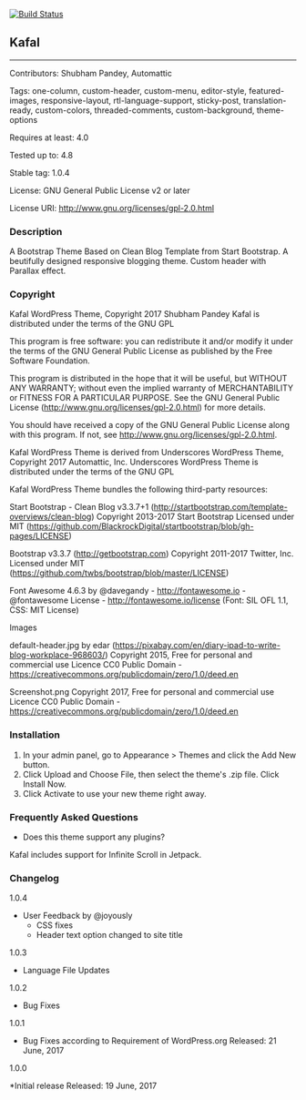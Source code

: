 [![Build Status](https://travis-ci.org/shubham9411/kafal.svg?branch=bootstrap-theme)](https://travis-ci.org/shubham9411/kafal)

## Kafal

---

Contributors: Shubham Pandey, Automattic

Tags: one-column, custom-header, custom-menu, editor-style, featured-images, responsive-layout, rtl-language-support, sticky-post, translation-ready,  custom-colors, threaded-comments, custom-background, theme-options

Requires at least: 4.0

Tested up to: 4.8

Stable tag: 1.0.4

License: GNU General Public License v2 or later

License URI: http://www.gnu.org/licenses/gpl-2.0.html

### Description

A Bootstrap Theme Based on Clean Blog Template from Start Bootstrap. A beutifully designed responsive blogging theme. Custom header with Parallax effect.

### Copyright

Kafal WordPress Theme, Copyright 2017 Shubham Pandey
Kafal is distributed under the terms of the GNU GPL

This program is free software: you can redistribute it and/or modify
it under the terms of the GNU General Public License as published by
the Free Software Foundation.

This program is distributed in the hope that it will be useful,
but WITHOUT ANY WARRANTY; without even the implied warranty of
MERCHANTABILITY or FITNESS FOR A PARTICULAR PURPOSE.  See the
GNU General Public License (http://www.gnu.org/licenses/gpl-2.0.html) for more details.

You should have received a copy of the GNU General Public License
along with this program.  If not, see http://www.gnu.org/licenses/gpl-2.0.html.

Kafal WordPress Theme is derived from Underscores WordPress Theme, Copyright 2017 Automattic, Inc.
Underscores WordPress Theme is distributed under the terms of the GNU GPL

Kafal WordPress Theme bundles the following third-party resources:

Start Bootstrap - Clean Blog v3.3.7+1 (http://startbootstrap.com/template-overviews/clean-blog)
Copyright 2013-2017 Start Bootstrap
Licensed under MIT (https://github.com/BlackrockDigital/startbootstrap/blob/gh-pages/LICENSE)

Bootstrap v3.3.7 (http://getbootstrap.com)
Copyright 2011-2017 Twitter, Inc.
Licensed under MIT (https://github.com/twbs/bootstrap/blob/master/LICENSE)

Font Awesome 4.6.3 by @davegandy - http://fontawesome.io - @fontawesome
License - http://fontawesome.io/license (Font: SIL OFL 1.1, CSS: MIT License)

Images

default-header.jpg by edar (https://pixabay.com/en/diary-ipad-to-write-blog-workplace-968603/)
Copyright 2015, Free for personal and commercial use
Licence CC0 Public Domain - https://creativecommons.org/publicdomain/zero/1.0/deed.en

Screenshot.png
Copyright 2017, Free for personal and commercial use
Licence CC0 Public Domain - https://creativecommons.org/publicdomain/zero/1.0/deed.en

### Installation

1. In your admin panel, go to Appearance > Themes and click the Add New button.
2. Click Upload and Choose File, then select the theme's .zip file. Click Install Now.
3. Click Activate to use your new theme right away.

### Frequently Asked Questions

*  Does this theme support any plugins?

Kafal includes support for Infinite Scroll in Jetpack.

### Changelog

1.0.4

* User Feedback by @joyously
	* CSS fixes
	* Header text option changed to site title
	
1.0.3

* Language File Updates

1.0.2

* Bug Fixes

1.0.1

* Bug Fixes according to Requirement of WordPress.org Released: 21 June, 2017

1.0.0

*Initial release Released: 19 June, 2017